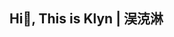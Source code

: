 ## Hi👋, This is Klyn | 洖㳳淋

<!--
**klynwuu/klynwuu** is a ✨ _special_ ✨ repository because its `README.md` (this file) appears on your GitHub profile.

Here are some ideas to get you started:

- 🔭 I’m currently working on ...
- 🌱 I’m currently learning ...
- 👯 I’m looking to collaborate on ...
- 🤔 I’m looking for help with ...
- 💬 Ask me about ...
- 📫 How to reach me:
[![X](https://img.shields.io/badge/X-000000?style=for-the-badge&logo=x&logoColor=white)](https://x.com/klynwuu)

- 😄 Pronouns: ...
- ⚡ Fun fact: ...
-->
